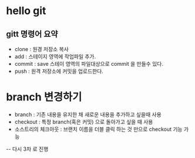 
# hello git

## gitt 명령어 요약


- clone : 원경 저장소 복사
- add : 스테이지 영역에 작업파일 추가. 
- commit : save 스테이 영역의 파일대상으로 commit 을 만들수 있다.
- push : 원격 저장소에 커밋을 업로드한다. 

# branch 변경하기
 - branch : 기존 내용을 유지한 채 새로운 내용을 추가하고 싶을때 사용
 - checkout : 특정 branch(혹은 커밋) 으로 돌아가고 싶을 때 사용
 - 소스트리의 체크아웃 : 브랜치 이름을 더블 클릭 하는 것 만으로 checkout 기능 가능
 
 -- 다시 3차 로 진행